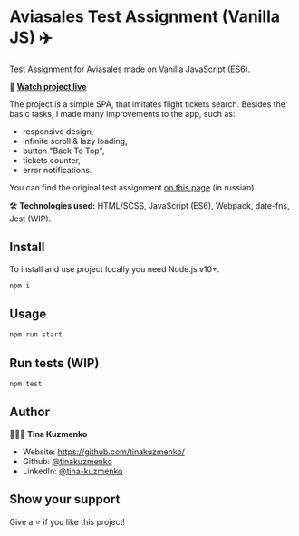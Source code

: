 # Aviasales Test Assignment (Vanilla JS) ✈️

Test Assignment for Aviasales made on Vanilla JavaScript (ES6).

🔎 **[Watch project live](https://aviasales-js-test.vercel.app/)**

The project is a simple SPA, that imitates flight tickets search. Besides the basic tasks, I made many improvements to the app, such as:
- responsive design,
- infinite scroll & lazy loading,
- button "Back To Top",
- tickets counter,
- error notifications.    

You can find the original test assignment [on this page](https://github.com/KosyanMedia/test-tasks/tree/master/aviasales_frontend) (in russian).

🛠 **Technologies used:** HTML/SCSS, JavaScript (ES6), Webpack, date-fns, Jest (WIP).

## Install

To install and use project locally you need Node.js v10+.

```sh
npm i
```

## Usage

```sh
npm run start
```

## Run tests (WIP)

```sh
npm test
```

## Author

👩🏻‍🦰 **Tina Kuzmenko**

* Website: https://github.com/tinakuzmenko/
* Github: [@tinakuzmenko](https://github.com/tinakuzmenko)
* LinkedIn: [@tina-kuzmenko](https://linkedin.com/in/tina-kuzmenko)

## Show your support

Give a ⭐️ if you like this project!
